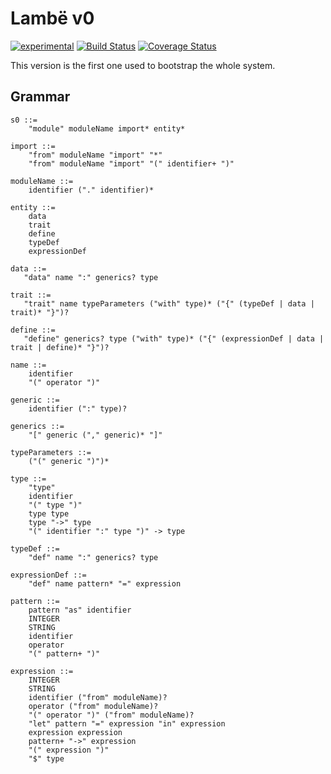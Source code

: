 # Lambë v0

[![experimental](http://badges.github.io/stability-badges/dist/experimental.svg)](http://github.com/badges/stability-badges)
[![Build Status](https://travis-ci.org/d-plaindoux/lambe.svg?branch=master)](https://travis-ci.org/d-plaindoux/lambe?branch=master)
[![Coverage Status](https://coveralls.io/repos/github/d-plaindoux/lambe/badge.svg?branch=master)](https://coveralls.io/github/d-plaindoux/lambe?branch=master)

This version is the first one used to bootstrap the whole system.

## Grammar

```
s0 ::=
    "module" moduleName import* entity*

import ::=
    "from" moduleName "import" "*"
    "from" moduleName "import" "(" identifier+ ")"

moduleName ::=
    identifier ("." identifier)*

entity ::=
    data
    trait
    define
    typeDef
    expressionDef

data ::=
   "data" name ":" generics? type

trait ::=
   "trait" name typeParameters ("with" type)* ("{" (typeDef | data | trait)* "}")?

define ::=
   "define" generics? type ("with" type)* ("{" (expressionDef | data | trait | define)* "}")?

name ::=
    identifier
    "(" operator ")"

generic ::=
    identifier (":" type)?

generics ::=
    "[" generic ("," generic)* "]"

typeParameters ::=
    ("(" generic ")")*

type ::=
    "type"
    identifier
    "(" type ")"
    type type
    type "->" type
    "(" identifier ":" type ")" -> type

typeDef ::=
    "def" name ":" generics? type

expressionDef ::=
    "def" name pattern* "=" expression

pattern ::=
    pattern "as" identifier
    INTEGER
    STRING
    identifier
    operator
    "(" pattern+ ")"

expression ::=
    INTEGER
    STRING
    identifier ("from" moduleName)?
    operator ("from" moduleName)?
    "(" operator ")" ("from" moduleName)?
    "let" pattern "=" expression "in" expression
    expression expression
    pattern+ "->" expression
    "(" expression ")"
    "$" type
```
